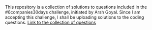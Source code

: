 This repository is a collection of solutions to questions included in the #6companies30days challenge, initiated by Arsh Goyal. Since I am accepting this challenge, I shall be uploading solutions to the coding questions.
[Link to the collection of questions](https://docs.google.com/document/d/1jkVKWPcOAE2Xjt7GFLV-M8N50HygZpWcO26REFa7dZM/edit)
